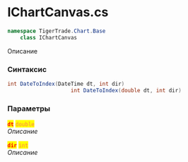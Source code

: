 
# IChartCanvas.cs
```csharp
namespace TigerTrade.Chart.Base  
    class IChartCanvas
```

Описание

### Синтаксис
```csharp
int DateToIndex(DateTime dt, int dir)
                    int DateToIndex(double dt, int dir)
```

### Параметры  
<mark style="color:red;">**`dt`**</mark> <mark style="color:coral;">`double`</mark>  
 *Описание*  
  
<mark style="color:red;">**`dir`**</mark> <mark style="color:coral;">`int`</mark>  
 *Описание*  
  

                    
                    